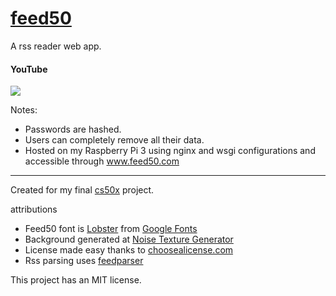 # [feed50](www.feed50.com)
A rss reader web app.

#### YouTube
[![](https://img.youtube.com/vi/mc9pq7h9KAI/1.jpg)](https://www.youtube.com/watch?v=mc9pq7h9KAI)


Notes:
* Passwords are hashed.
* Users can completely remove all their data.
* Hosted on my Raspberry Pi 3 using nginx and wsgi configurations and accessible through www.feed50.com


---
Created for my final [cs50x](https://www.edx.org/course/introduction-computer-science-harvardx-cs50x) project.


attributions
* Feed50 font is [Lobster](https://fonts.google.com/specimen/Lobster) from [Google Fonts](https://fonts.google.com/)
* Background generated at [Noise Texture Generator](http://www.noisetexturegenerator.com/)
* License made easy thanks to [choosealicense.com](https://choosealicense.com)
* Rss parsing uses [feedparser](https://github.com/kurtmckee/feedparser)

This project has an MIT license.
